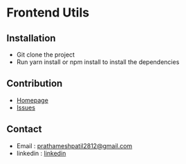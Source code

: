 # Frontend Utils

## Installation
* Git clone the project
* Run yarn install or npm install to install the dependencies


## Contribution
* [Homepage](https://github.com/Prathameshp98/frontend-utils-npm-packages#readme)
* [Issues](https://github.com/Prathameshp98/frontend-utils-npm-packages/issues)

## Contact
* Email : prathameshpatil2812@gmail.com
* linkedin : [linkedin](https://www.linkedin.com/in/prathamesh-patil-988442197)